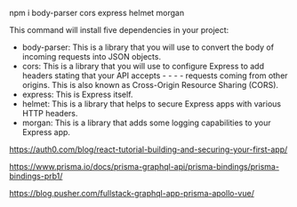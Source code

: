 npm i body-parser cors express helmet morgan

This command will install five dependencies in your project:

- body-parser: This is a library that you will use to convert the body of incoming requests into JSON objects.
- cors: This is a library that you will use to configure Express to add headers stating that your API accepts - - - - requests coming from other origins. This is also known as Cross-Origin Resource Sharing (CORS).
- express: This is Express itself.
- helmet: This is a library that helps to secure Express apps with various HTTP headers.
- morgan: This is a library that adds some logging capabilities to your Express app.

https://auth0.com/blog/react-tutorial-building-and-securing-your-first-app/

https://www.prisma.io/docs/prisma-graphql-api/prisma-bindings/prisma-bindings-prb1/

https://blog.pusher.com/fullstack-graphql-app-prisma-apollo-vue/